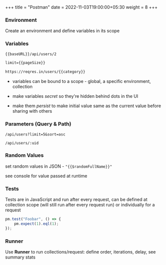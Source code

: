 +++
title = "Postman"
date = 2022-11-03T19:00:00+05:30
weight = 8
+++

### Environment
Create an environment and define variables in its scope

### Variables
```txt
{{baseURL}}/api/users/2

limit={{pageSize}}

https://reqres.in/users/{{category}}
```
- variables can be bound to a scope - global, a specific environment, collection

- make variables _secret_ so they're hidden behind dots in the UI

- make them _persist_ to make initial value same as the current value before sharing with others  

### Parameters (Query & Path)
`/api/users?limit=5&sort=asc`

`/api/users/:uid`

### Random Values
set random values in JSON - `"{{$randomFullName}}"`

see console for value passed at runtime

### Tests
Tests are in JavaScript and run after every request, can be defined at collection scope (will still run after every request run) or individually for a request

```js
pm.test("Foobar", () => {
	pm.expect(1).eql(1);
});
```

### Runner
Use **Runner** to run collections/request: define order, iterations, delay, see summary stats
